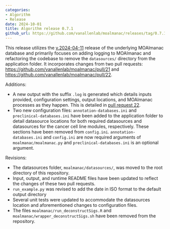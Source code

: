 ```yaml
---
categories: 
- Algorithm
- Release
date: 2024-10-01
title: Algorithm release 0.7.1
github_url: https://github.com/vanallenlab/moalmanac/releases/tag/0.7.1
---
```

This release utilizes the [v.2024-04-11](https://github.com/vanallenlab/moalmanac-db/releases) release of the underlying MOAlmanac database and primarily focuses on adding logging to MOAlmanac and refactoring the codebase to remove the `datasources/` directory from the application folder. It incorporates changes from two pull requests: https://github.com/vanallenlab/moalmanac/pull/21 and https://github.com/vanallenlab/moalmanac/pull/22.

Additions:
- A new output with the suffix `.log` is generated which details inputs provided, configuration settings, output locations, and MOAlmanac processes as they happen. This is detailed in [pull request 22](https://github.com/vanallenlab/moalmanac/pull/22).
- Two new configuration files: `annotation-databases.ini` and `preclinical-databases.ini` have been added to the application folder to detail datasource locations for both required datasources and datasources for the cancer cell line modules, respectively. These sections have been removed from `config.ini`. `annotation-databases.ini` and `config.ini` are now required arguments of `moalmanac/moalmanac.py` and `preclinical-databases.ini` is an optional argument.

Revisions:
- The datasources folder, `moalmanac/datasources/`, was moved to the root directory of this repository.
- Input, output, and runtime README files have been updated to reflect the changes of these two pull requests.
- `run_example.py` was revised to add the date in ISO format to the default output directory
- Several unit tests were updated to accommodate the datasources location and aforementioned changes to configuration files.
- The files `moalmanac/run_deconstructSigs.R` and `moalmanac/wrapper_deconstructSigs.sh` have been removed from the repository. 
